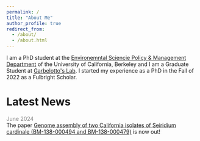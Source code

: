```yaml
---
permalink: /
title: "About Me"
author_profile: true
redirect_from: 
  - /about/
  - /about.html
---
```


I am a PhD student at the [Environemntal Sciencie Policy & Management Department](https://ourenvironment.berkeley.edu/) of the University of California, Berkeley and I am a Graduate Student at [Garbelotto's Lab](https://nature.berkeley.edu/matteolab/?page_id=12). I started my experience as a PhD in the Fall of 2022 as a Fulbright Scholar. 


Latest News
======

<span style="color:grey">June 2024</span><br/>
<span style="font-size: 14px">The paper [Genome assembly of two California isolates of Seiridium cardinale (BM-138-000494 and BM-138-000479)](https://link.springer.com/article/10.1007/s42161-024-01665-5) is now out!    




